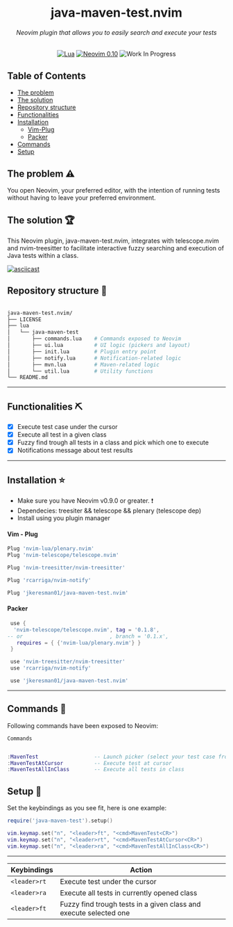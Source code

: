 <div align="center">

  <h1>java-maven-test.nvim</h1>
  <h6>Neovim plugin that allows you to easily search and execute your tests</h6>

[![Lua](https://img.shields.io/badge/Lua-blue.svg?style=for-the-badge&logo=lua)](http://www.lua.org)
[![Neovim 0.10](https://img.shields.io/badge/Neovim%200.10-green.svg?style=for-the-badge&logo=neovim)](https://neovim.io)
![Work In Progress](https://img.shields.io/badge/Work%20In%20Progress-orange?style=for-the-badge)

</div>

## Table of Contents ##

- [The problem](#problem)
- [The solution](#solution)
- [Repository structure](#repo)
- [Functionalities](#functionalities)
- [Installation](#installation)
    - [Vim-Plug](#vimplug)
    - [Packer](#packer)
- [Commands](#commands)
- [Setup](#setup)

##  The problem :warning: <a name="problem"></a> ##
You open Neovim, your preferred editor, with the intention of running tests without having to leave your preferred environment.

## The solution :trophy: <a name="solution"></a> ##

This Neovim plugin, java-maven-test.nvim, integrates with telescope.nvim and nvim-treesitter to facilitate interactive fuzzy searching and execution of Java tests within a class.

[![asciicast](https://asciinema.org/a/YJnUsr3ujc1GHgoRsXGZWxeS4.svg)](https://asciinema.org/a/YJnUsr3ujc1GHgoRsXGZWxeS4)

## Repository structure :open_file_folder: <a name="repo"></a> ##
```bash

java-maven-test.nvim/
├── LICENSE
├── lua
│   └── java-maven-test
│       ├── commands.lua    # Commands exposed to Neovim
│       ├── ui.lua          # UI logic (pickers and layout)
│       ├── init.lua        # Plugin entry point
│       ├── notify.lua      # Notification-related logic
│       ├── mvn.lua         # Maven-related logic
│       └── util.lua        # Utility functions
└── README.md

```
***

## Functionalities :pick: <a name="functionalities"></a> ##

- [x] Execute test case under the cursor
- [x] Execute all test in a given class
- [x] Fuzzy find trough all tests in a class and pick which one to execute
- [x] Notifications message about test results
***

##  Installation :star: <a name="installation"></a> ##
* Make sure you have Neovim v0.9.0 or greater. :exclamation:
* Dependecies: treesiter && telescope && plenary (telescope dep)
* Install using you plugin manager


#### Vim - Plug <a name="vimplug"></a> ####
```lua
Plug 'nvim-lua/plenary.nvim'
Plug 'nvim-telescope/telescope.nvim'

Plug 'nvim-treesitter/nvim-treesitter'

Plug 'rcarriga/nvim-notify'

Plug 'jkeresman01/java-maven-test.nvim'
```

#### Packer <a name="packer"></a> ####

```lua
 use {
  'nvim-telescope/telescope.nvim', tag = '0.1.8',
-- or                            , branch = '0.1.x',
   requires = { {'nvim-lua/plenary.nvim'} }
 }

 use 'nvim-treesitter/nvim-treesitter'
 use 'rcarriga/nvim-notify'

 use 'jkeresman01/java-maven-test.nvim'
```
***

## Commands :musical_keyboard: <a name="commands"></a> ##

Following commands have been exposed to Neovim:

`Commands`  
```lua

:MavenTest                  -- Launch picker (select your test case from UI)
:MavenTestAtCursor          -- Execute test at cursor
:MavenTestAllInClass        -- Execute all tests in class

```

## Setup :wrench: <a name="setup"></a> ##

Set the keybindings as you see fit, here is one example:

```lua
require('java-maven-test').setup()

vim.keymap.set("n", "<leader>ft", "<cmd>MavenTest<CR>")
vim.keymap.set("n", "<leader>rt", "<cmd>MavenTestAtCursor<CR>")
vim.keymap.set("n", "<leader>ra", "<cmd>MavenTestAllInClass<CR>")
```
***

| Keybindings   | Action                                                             |
|---------------|--------------------------------------------------------------------|
| `<leader>rt`  | Execute test under the cursor                                      |
| `<leader>ra`  | Execute all tests in currently opened class                        |
| `<leader>ft`  | Fuzzy find trough tests in a given class and execute selected one  |
